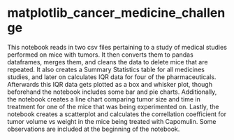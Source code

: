 # matplotlib_cancer_medicine_challenge

This notebook reads in two csv files pertaining to a study of medical studies performed on mice with tumors. It then converts them to pandas dataframes, merges them, and cleans the data to delete mice that are repeated. It also creates a Summary Statistics table for all medicines studies, and later on calculates IQR data for four of the pharmaceuticals. Afterwards this IQR data gets plotted as a box and whisker plot, though beforehand the notebook includes some bar and pie charts. Additionally, the notebook creates a line chart comparing tumor size and time in treatment for one of the mice that was being experimented on. Lastly, the notebook creates a scatterplot and calculates the correllation coefficient for tumor volume vs weight in the mice being treated with Capomulin. Some observations are included at the beginning of the notebook.
